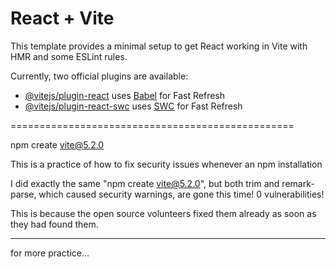 # React + Vite

This template provides a minimal setup to get React working in Vite with HMR and some ESLint rules.

Currently, two official plugins are available:

- [@vitejs/plugin-react](https://github.com/vitejs/vite-plugin-react/blob/main/packages/plugin-react/README.md) uses [Babel](https://babeljs.io/) for Fast Refresh
- [@vitejs/plugin-react-swc](https://github.com/vitejs/vite-plugin-react-swc) uses [SWC](https://swc.rs/) for Fast Refresh

=================================================

npm create vite@5.2.0

This is a practice of how to fix security issues whenever an npm installation

I did exactly the same "npm create vite@5.2.0", but both trim and remark-parse, which caused security warnings, are gone this time! 0 vulnerabilities!

This is because the open source volunteers fixed them already as soon as they had found them.

---

for more practice...
